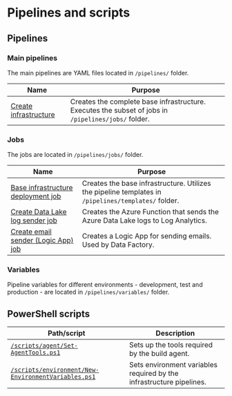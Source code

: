# Pipelines and scripts

## Pipelines

### Main pipelines

The main pipelines are YAML files located in `/pipelines/` folder.

| Name | Purpose |
|------|---------|
| [Create infrastructure](../pipelines/create-infrastructure.yml) | Creates the complete base infrastructure. Executes the subset of jobs in `/pipelines/jobs/` folder. |

### Jobs

The jobs are located in `/pipelines/jobs/` folder.

| Name | Purpose |
| ---- | ------- |
| [Base infrastructure deployment job](../pipelines/jobs/create-infrastructure-job.yml) | Creates the base infrastructure. Utilizes the pipeline templates in `/pipelines/templates/` folder. |
| [Create Data Lake log sender job](../pipelines/jobs/create-data-lake-log-sender-job.yml) | Creates the Azure Function that sends the Azure Data Lake logs to Log Analytics. |
| [Create email sender (Logic App) job](../pipelines/jobs/create-email-sender-job.yml) | Creates a Logic App for sending emails. Used by Data Factory. |

### Variables

Pipeline variables for different environments - development, test and production - are located in `/pipelines/variables/` folder.

## PowerShell scripts

| Path/script | Description |
|-------------|-------------|
| [`/scripts/agent/Set-AgentTools.ps1`](../scripts/agent/Set-AgentTools.ps1) | Sets up the tools required by the build agent. |
| [`/scripts/environment/New-EnvironmentVariables.ps1`](../scripts/environment/New-EnvironmentVariables.ps1) | Sets environment variables required by the infrastructure pipelines. |
